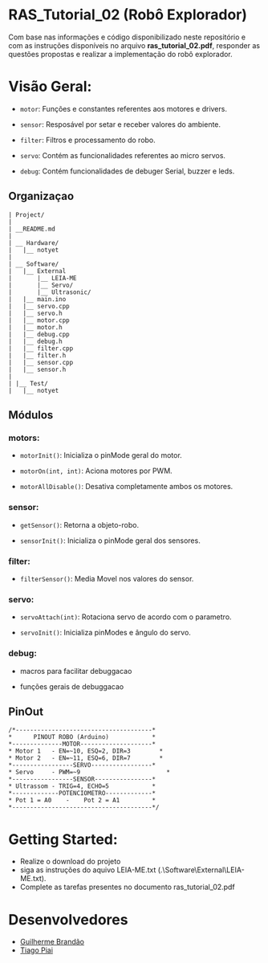 # RAS_Tutorial_02 (Robô Explorador)

Com base nas informações e código disponibilizado neste repositório e com as instruções disponíveis no arquivo **ras_tutorial_02.pdf**, responder as questões propostas e realizar a implementação do robô explorador.

# Visão Geral:

* `motor`: Funções e constantes referentes aos motores e drivers.

* `sensor`: Resposável por setar e receber valores do ambiente.

* `filter`: Filtros e processamento do robo.

* `servo`: Contém as funcionalidades referentes ao micro servos.

* `debug`: Contém funcionalidades de debuger Serial, buzzer e leds.


## Organizaçao

```
| Project/
|
| __README.md
|
| __ Hardware/
|	|__ notyet
|	 
| __ Software/
|	|__ External
|		|__ LEIA-ME
|		|__ Servo/
|		|__ Ultrasonic/		
|	|__ main.ino 	
|	|__ servo.cpp
|	|__ servo.h
|	|__ motor.cpp
|	|__ motor.h
|	|__ debug.cpp
|	|__ debug.h
|	|__ filter.cpp
|	|__ filter.h
|	|__ sensor.cpp
|	|__ sensor.h
|
| |__ Test/
|	|__ notyet
```

## Módulos

### motors:

* `motorInit()`: Inicializa o pinMode geral do motor.

* `motorOn(int, int)`: Aciona motores por PWM.

* `motorAllDisable()`: Desativa completamente ambos os motores.


### sensor:

* `getSensor()`: Retorna a objeto-robo.

* `sensorInit()`: Inicializa o pinMode geral dos sensores.

### filter:

* `filterSensor()`: Media Movel nos valores do sensor.


### servo:

* `servoAttach(int)`: Rotaciona servo de acordo com o parametro.

* `servoInit()`: Inicializa pinModes e ângulo do servo.

### debug:

* macros para facilitar debuggacao

* funções gerais de debuggacao


## PinOut
```
/*--------------------------------------*
*      PINOUT ROBO (Arduino)       	    *
*--------------MOTOR--------------------*
* Motor 1   - EN=~10, ESQ=2, DIR=3  	  *
* Motor 2   - EN=~11, ESQ=6, DIR=7  	  *
*-----------------SERVO-----------------*
* Servo     - PWM=~9        		        *
*-----------------SENSOR----------------*
* Ultrassom - TRIG=4, ECHO=5      	    *
*-------------POTENCIOMETRO-------------*
* Pot 1 = A0    -    Pot 2 = A1   	    *
*---------------------------------------*/
```

# Getting Started:
 - Realize o download do projeto
 - siga as instruções do aquivo LEIA-ME.txt (.\Software\External\LEIA-ME.txt). 
 - Complete as tarefas presentes no documento ras_tutorial_02.pdf
 
 
# Desenvolvedores
* [Guilherme Brandão](https://github.com/brandaogbs)
* [Tiago Piai](https://github.com/tiagopiai)
